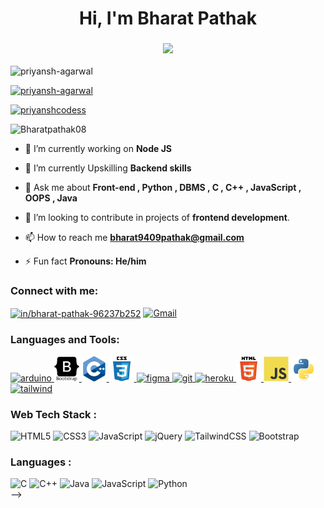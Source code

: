 <h1 align="center">Hi, I'm Bharat Pathak</h1>
        <h3 align="center"> <img src="https://readme-typing-svg.herokuapp.com?color=0357F7&lines=Passionated+Software+Developer+%3A)" /> </h3>
        
        
        
 <p align="left"> <img src="https://komarev.com/ghpvc/?username=priyansh-agarwal&label=Profile%20views&color=0e75b6&style=flat" alt="priyansh-agarwal" /> </p>

<p align="left"> <a href="https://github.com/ryo-ma/github-profile-trophy"><img src="https://github-profile-trophy.vercel.app/?username=priyansh-agarwal" alt="priyansh-agarwal" /></a> </p>

<p align="left"> <a href="https://twitter.com/priyanshcodess" target="blank"><img src="https://img.shields.io/twitter/follow/priyanshcodess?logo=twitter&style=for-the-badge" alt="priyanshcodess" /></a> </p>


        
<p align="left"> <img src="https://komarev.com/ghpvc/?username=Bharatpathak08&label=Profile%20views&color=0e75b6&style=flat" alt="Bharatpathak08" /> </p>

 - 🔭 I’m currently working on **Node JS**
        
 - 🌱 I’m currently Upskilling **Backend skills**
        
 - 💬 Ask me about **Front-end , Python , DBMS , C , C++ , JavaScript , OOPS , Java**
 
 - 💞️ I’m looking to contribute in projects of **frontend development**.
        
 - 📫 How to reach me **bharat9409pathak@gmail.com**
        
 - ⚡ Fun fact **Pronouns: He/him**

<h3 align="left">Connect with me:</h3>
<p align="left">
<!-- <a href="https://twitter.com/priyanshcodess" target="blank"><img align="center" src="https://raw.githubusercontent.com/rahuldkjain/github-profile-readme-generator/master/src/images/icons/Social/twitter.svg" alt="priyanshcodess" height="30" width="40" /></a> -->
<a href="https://www.linkedin.com/in/bharat-pathak-96237b252" target="blank"><img align="center" src="https://raw.githubusercontent.com/rahuldkjain/github-profile-readme-generator/master/src/images/icons/Social/linked-in-alt.svg" alt="in/bharat-pathak-96237b252" height="30" width="40" /></a>
         <a href="mailto:bharat9409pathak@gmail.com"><img alt="Gmail" src="https://img.shields.io/badge/Gmail-D14836?style=for-the-badge&logo=gmail&logoColor=white"/></a>
<!-- <a href="https://instagram.com/priyansh.js" target="blank"><img align="center" src="https://raw.githubusercontent.com/rahuldkjain/github-profile-readme-generator/master/src/images/icons/Social/instagram.svg" alt="priyansh.js" height="30" width="40" /></a>
</p> -->



<h3 align="left">Languages and Tools:</h3>

<p align="left"> <a href="https://www.arduino.cc/" target="_blank"> <img src="https://cdn.worldvectorlogo.com/logos/arduino-1.svg" alt="arduino" width="40" height="40"/> </a> <a href="https://getbootstrap.com" target="_blank"> <img src="https://raw.githubusercontent.com/devicons/devicon/master/icons/bootstrap/bootstrap-plain-wordmark.svg" alt="bootstrap" width="40" height="40"/> </a> <a href="https://www.w3schools.com/cpp/" target="_blank"> <img src="https://raw.githubusercontent.com/devicons/devicon/master/icons/cplusplus/cplusplus-original.svg" alt="cplusplus" width="40" height="40"/> </a> <a href="https://www.w3schools.com/css/" target="_blank"> <img src="https://raw.githubusercontent.com/devicons/devicon/master/icons/css3/css3-original-wordmark.svg" alt="css3" width="40" height="40"/> </a> <a href="https://www.figma.com/" target="_blank"> <img src="https://www.vectorlogo.zone/logos/figma/figma-icon.svg" alt="figma" width="40" height="40"/> </a> <a href="https://git-scm.com/" target="_blank"> <img src="https://www.vectorlogo.zone/logos/git-scm/git-scm-icon.svg" alt="git" width="40" height="40"/> </a> <a href="https://heroku.com" target="_blank"> <img src="https://www.vectorlogo.zone/logos/heroku/heroku-icon.svg" alt="heroku" width="40" height="40"/> </a> <a href="https://www.w3.org/html/" target="_blank"> <img src="https://raw.githubusercontent.com/devicons/devicon/master/icons/html5/html5-original-wordmark.svg" alt="html5" width="40" height="40"/> </a> <a href="https://developer.mozilla.org/en-US/docs/Web/JavaScript" target="_blank"> <img src="https://raw.githubusercontent.com/devicons/devicon/master/icons/javascript/javascript-original.svg" alt="javascript" width="40" height="40"/> </a> <a href="https://www.python.org" target="_blank"> <img src="https://raw.githubusercontent.com/devicons/devicon/master/icons/python/python-original.svg" alt="python" width="40" height="40"/> </a> <a href="https://tailwindcss.com/" target="_blank"> <img src="https://www.vectorlogo.zone/logos/tailwindcss/tailwindcss-icon.svg" alt="tailwind" width="40" height="40"/> </a> </p>


<!-- 
<h3 align="left">Connect with me:</h3>
<div align="left">
  <a href="https://www.linkedin.com/in/bharat-pathak-96237b252"><img alt="LinkedIn" src="https://img.shields.io/badge/linkedin-%230077B5.svg?style=for-the-badge&logo=linkedin&logoColor=white"/></a>
         <a href="mailto:bharat9409pathak@gmail.com"><img alt="Gmail" src="https://img.shields.io/badge/Gmail-D14836?style=for-the-badge&logo=gmail&logoColor=white"/></a>
<!--         
   <a href="https://instagram.com/code.wave"><img alt="Instagram" src="https://img.shields.io/badge/Instagram-E4405F?style=for-the-badge&logo=instagram&logoColor=white"/></a>
  <a href="https://t.me/ankitkumar"><img alt="Telegram" src="https://img.shields.io/badge/Telegram-2CA5E0?style=for-the-badge&logo=telegram&logoColor=white" /></a>
  <a href="https://discord.gg/ankit kumar"><img alt="Discord" src="https://img.shields.io/badge/Discord-1CA5E0?style=for-the-badge&logo=discord&logoColor=white" /></a> -->
</div>

<h3 align="left">Web Tech Stack :</h3>
<div align="left">
<img alt="HTML5" src="https://img.shields.io/badge/html5-%23E34F26.svg?style=for-the-badge&logo=html5&logoColor=white"/>
<img alt="CSS3" src="https://img.shields.io/badge/css3-%231572B6.svg?style=for-the-badge&logo=css3&logoColor=white"/> 
<img alt="JavaScript" src="https://img.shields.io/badge/javascript-%23323330.svg?style=for-the-badge&logo=javascript&logoColor=%23F7DF1E"/> 
<img alt="jQuery" src="https://img.shields.io/badge/jquery-%230769AD.svg?style=for-the-badge&logo=jquery&logoColor=white"/> 
<img alt="TailwindCSS" src="https://img.shields.io/badge/Tailwind_CSS-38B2AC?style=for-the-badge&logo=tailwind-css&logoColor=white"/>
<img alt="Bootstrap" src="https://img.shields.io/badge/bootstrap-%23563D7C.svg?style=for-the-badge&logo=bootstrap&logoColor=white"/>
        
        
<h3 align="left">Languages :</h3>
<div align="left">
        <img alt="C" src="https://img.shields.io/badge/C-%23ED8B00.svg?style=for-the-badge&logo=C&logoColor=white"/>
        <img alt="C++" src="https://img.shields.io/badge/C%2B%2B-00599C?style=for-the-badge&logo=C%2B%2B&logoColor=white"/>
        <img alt="Java" src="https://img.shields.io/badge/Java-%2314354C.svg?style=for-the-badge&logo=Java&logoColor=white"/>
        <img alt="JavaScript" src="https://img.shields.io/badge/javascript-%23323330.svg?style=for-the-badge&logo=javascript&logoColor=%23F7DF1E"/>   
        <img alt="Python" src="https://img.shields.io/badge/python-%2314354C.svg?style=for-the-badge&logo=python&logoColor=white"/>
</div> -->
<!-- 
<h3 align="left">Databases :</h3>
<div align="left">
  <img alt="MySQL" src="https://img.shields.io/badge/mysql-%2300f.svg?style=for-the-badge&logo=mysql&logoColor=white"/>
  <img alt="MongoDB" src ="https://img.shields.io/badge/MongoDB-4EA94B?style=for-the-badge&logo=mongodb&logoColor=white"/>
  <img alt="SQLite" src ="https://img.shields.io/badge/sqlite-%2307405e.svg?style=for-the-badge&logo=sqlite&logoColor=white"/>
</div>


<h3 align="left">Hosting :</h3>
<div align="left">
  <img alt="Heroku" src="https://img.shields.io/badge/heroku-%23430098.svg?style=for-the-badge&logo=heroku&logoColor=white"/>
  <img alt="Vercel" src="https://img.shields.io/badge/Vercel-000000?style=for-the-badge&logo=vercel&logoColor=white"/>
  <img alt="Netlify" src="https://img.shields.io/badge/Netlify-00C7B7?style=for-the-badge&logo=netlify&logoColor=white"/>
  <img alt="Github" src="https://img.shields.io/badge/Github-00C7B5?style=for-the-badge&logo=github&logoColor=white"/>
</div><br/> -->

<!-- <table>
  <tr>
  <td><img src="https://github-readme-stats.vercel.app/api?username=Bharatpathak08&show_icons=true&theme=light&locale=en" alt="jigar-sable" /></td>
            <td><img src="https://github-readme-stats.vercel.app/api/top-langs?username=Bharatpathak08&show_icons=true&theme=light&locale=en&layout=compact" alt="jigar-sable" /></td>
  </tr>
</table>

<div align="center">
        <p><img align="center" src="https://github-readme-streak-stats.herokuapp.com/?user=Bharatpathak08&theme=light" alt="jigar-sable" /></p> </div>
 <br>  -->
<!-- 
  
<h3 align="left">Support:</h3>
<p><a href="https://www.buymeacoffee.com/Ankit Kumar"> <img align="left" src="https://cdn.buymeacoffee.com/buttons/v2/default-yellow.png" height="50" width="210" alt="Ankit Kumar" /></a></p><br>
 -->
